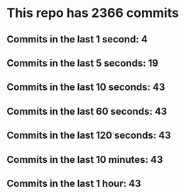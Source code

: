 # This repo has 2366 commits

## Commits in the last 1 second: 4
## Commits in the last 5 seconds: 19
## Commits in the last 10 seconds: 43
## Commits in the last 60 seconds: 43
## Commits in the last 120 seconds: 43
## Commits in the last 10 minutes: 43
## Commits in the last 1 hour: 43
